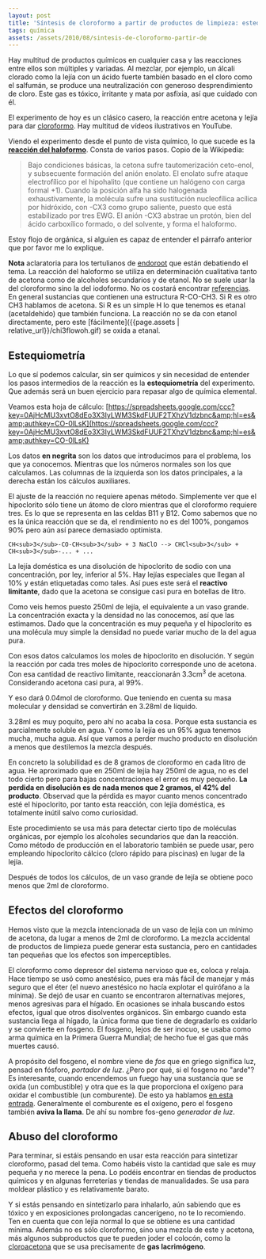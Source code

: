 ```yaml
---
layout: post
title: 'Síntesis de cloroformo a partir de productos de limpieza: estequiometría'
tags: química
assets: /assets/2010/08/sintesis-de-cloroformo-partir-de
---
```


Hay multitud de productos químicos en cualquier casa y las reacciones entre ellos son múltiples y variadas. Al mezclar, por ejemplo, un álcali clorado como la lejía con un ácido fuerte también basado en el cloro como el salfumán, se produce una neutralización con generoso desprendimiento de cloro. Este gas es tóxico, irritante y mata por asfixia, así que cuidado con él.

El experimento de hoy es un clásico casero, la reacción entre acetona y lejía para dar [cloroformo](http://www.insht.es/InshtWeb/Contenidos/Documentacion/TextosOnline/Valores_Limite/Doc_Toxicologica/FicherosSerie2/DLEP%2026.pdf). Hay multitud de vídeos ilustrativos en YouTube.

Viendo el experimento desde el punto de vista químico, lo que sucede es la [**reacción del haloformo**](http://es.wikipedia.org/wiki/Reacci%C3%B3n_del_haloformo). Consta de varios pasos. Copio de la Wikipedia:

> Bajo condiciones básicas, la cetona sufre tautomerización ceto-enol, y subsecuente formación del anión enolato. El enolato sufre ataque electrofílico por el hipohalito (que contiene un halógeno con carga formal +1). Cuando la posición alfa ha sido halogenada exhaustivamente, la molécula sufre una sustitución nucleofílica acílica por hidróxido, con -CX3 como grupo saliente, puesto que está estabilizado por tres EWG. El anión -CX3 abstrae un protón, bien del ácido carboxílico formado, o del solvente, y forma el haloformo.

Estoy flojo de orgánica, si alguien es capaz de entender el párrafo anterior que por favor me lo explique.

**Nota** aclaratoria para los tertulianos de [endoroot](http://www.endoroot.com/modules/newbb/viewtopic.php?topic_id=3154&amp;forum=4&amp;post_id=31258)  que están debatiendo el tema. La reacción del haloformo se utiliza en  determinación cualitativa tanto de acetona como de alcoholes secundarios  y de etanol. No se suele usar la del cloroformo sino la del iodoformo.  No os costará encontrar [referencias](http://www.google.com/search?q=ethanol+iodoform).  En general sustancias que contienen una estructura R-CO-CH3. Si R es  otro CH3 hablamos de acetona. Si R es un simple H lo que tenemos es  etanal (acetaldehido) que también funciona. La reacción no se da con  etanol directamente, pero este [fácilmente]({{page.assets | relative_url}}/chi3flowoh.gif) se oxida a etanal.

## Estequiometría

Lo que sí podemos calcular, sin ser químicos y sin necesidad de entender los pasos intermedios de la reacción es la **estequiometría** del experimento. Que además será un buen ejercicio para repasar algo de química elemental.

Veamos esta hoja de cálculo:  [https://spreadsheets.google.com/ccc?key=0AjHcMU3xvtO8dEo3X3IyLWM3SkdFUUF2TXhzV1dzbnc&amp;hl=es&amp;authkey=CO-0lLsK](https://spreadsheets.google.com/ccc?key=0AjHcMU3xvtO8dEo3X3IyLWM3SkdFUUF2TXhzV1dzbnc&amp;hl=es&amp;authkey=CO-0lLsK)

<a href="https://spreadsheets.google.com/pub?key=0AjHcMU3xvtO8dEo3X3IyLWM3SkdFUUF2TXhzV1dzbnc&amp;hl=es&amp;single=true&amp;gid=0&amp;output=html">

</a>

Los datos **en negrita** son los datos que introducimos para el problema, los que ya conocemos. Mientras que los números normales son los que calculamos. Las columnas de la izquierda son los datos principales, a la derecha están los cálculos auxiliares.

El ajuste de la reacción no requiere apenas método. Simplemente ver que el hipoclorito sólo tiene un átomo de cloro mientras que el cloroformo requiere tres. Es lo que se representa en las celdas B11 y B12. Como sabemos que no es la única reacción que se da, el rendimiento no es del 100%, pongamos 90% pero aún así parece demasiado optimista.

    CH<sub>3</sub>-CO-CH<sub>3</sub> + 3 NaClO --> CHCl<sub>3</sub> + CH<sub>3</sub>-... + ...

La lejía doméstica es una disolución de hipoclorito de sodio con una concentración, por ley, inferior al 5%. Hay lejías especiales que llegan al 10% y están etiquetadas como tales. Así pues este será el **reactivo limitante**, dado que la acetona se consigue casi pura en botellas de litro.

Como veis hemos puesto 250ml de lejía, el equivalente a un vaso grande. La concentración exacta y la densidad no las conocemos, así que las estimamos. Dado que la concentración es muy pequeña y el hipoclorito es una molécula muy simple la densidad no puede variar mucho de la del agua pura.

Con esos datos calculamos los moles de hipoclorito en disolución. Y según la reacción por cada tres moles de hipoclorito corresponde uno de acetona. Con esa cantidad de reactivo limitante, reaccionarán 3.3cm<sup>3</sup> de acetona. Considerando acetona casi pura, al 99%.

Y eso dará 0.04mol de cloroformo. Que teniendo en cuenta su masa molecular y densidad se convertirán en 3.28ml de líquido.

3.28ml es muy poquito, pero ahí no acaba la cosa. Porque esta sustancia es parcialmente soluble en agua. Y como la lejía es un 95% agua tenemos mucha, mucha agua. Así que vamos a perder mucho producto en disolución a menos que destilemos la mezcla después.

En concreto la solubilidad es de 8 gramos de cloroformo en cada litro de agua. He aproximado que en 250ml de lejía hay 250ml de agua, no es del todo cierto pero para bajas concentraciones el error es muy pequeño. **La perdida en disolución es de nada menos que 2 gramos, el 42% del producto**. Observad que la pérdida es mayor cuanto menos concentrado esté el hipoclorito, por tanto esta reacción, con lejía doméstica, es totalmente inútil salvo como curiosidad.

Este procedimiento se usa más para detectar cierto tipo de moléculas orgánicas, por ejemplo los alcoholes secundarios que dan la reacción. Como método de producción en el laboratorio también se puede usar, pero empleando hipoclorito cálcico (cloro rápido para piscinas) en lugar de la lejía.

Después de todos los cálculos, de un vaso grande de lejía se obtiene poco menos que 2ml de cloroformo.

## Efectos del cloroformo

Hemos visto que la mezcla intencionada de un vaso de lejía con un mínimo de acetona, da lugar a menos de 2ml de cloroformo. La mezcla accidental de productos de limpieza puede generar esta sustancia, pero en cantidades tan pequeñas que los efectos son imperceptibles.

El cloroformo como depresor del sistema nervioso que es, coloca y relaja. Hace tiempo se usó como anestésico, pues era más fácil de manejar y más seguro que el éter (el nuevo anestésico no hacía explotar el quirófano a la mínima). Se dejó de usar en cuanto se encontraron alternativas mejores, menos agresivas para el hígado. En ocasiones se inhala buscando estos efectos, igual que otros disolventes orgánicos. Sin embargo cuando esta sustancia llega al hígado, la única forma que tiene de degradarlo es oxidarlo y se convierte en fosgeno. El fosgeno, lejos de ser inocuo, se usaba como arma química en la Primera Guerra Mundial; de hecho fue el gas que más muertes causó.

A propósito del fosgeno, el nombre viene de *fos* que en griego significa luz, pensad en fósforo, *portador de luz*. ¿Pero por qué, si el fosgeno no "arde"? Es interesante, cuando encendemos un fuego hay una sustancia que se oxida (un combustible) y otra que es la que proporciona el oxígeno para oxidar el combustible (un comburente). De esto ya hablamos [en esta entrada](). Generalmente el comburente es el oxígeno, pero el fosgeno también **aviva la llama**. De ahí su nombre fos-geno *generador de luz*.

## Abuso del cloroformo

Para terminar, si estáis pensando en usar esta reacción para sintetizar cloroformo, pasad del tema. Como habéis visto la cantidad que sale es muy pequeña y no merece la pena. Lo podéis encontrar en tiendas de productos químicos y en algunas ferreterías y tiendas de manualidades. Se usa para moldear plástico y es relativamente barato.

Y si estás pensando en sintetizarlo para inhalarlo, aún sabiendo que es tóxico y en exposiciones prolongadas cancerígeno, no te lo recomiendo. Ten en cuenta que con lejía normal lo que se obtiene es una cantidad mínima. Además no es sólo cloroformo, sino una mezcla de este y acetona, más algunos subproductos que te pueden joder el colocón, como la [cloroacetona](http://www.insht.es/InshtWeb/Contenidos/Documentacion/FichasTecnicas/FISQ/Ficheros/701a800/nspn0760.pdf) que se usa precisamente de **gas lacrimógeno**.

